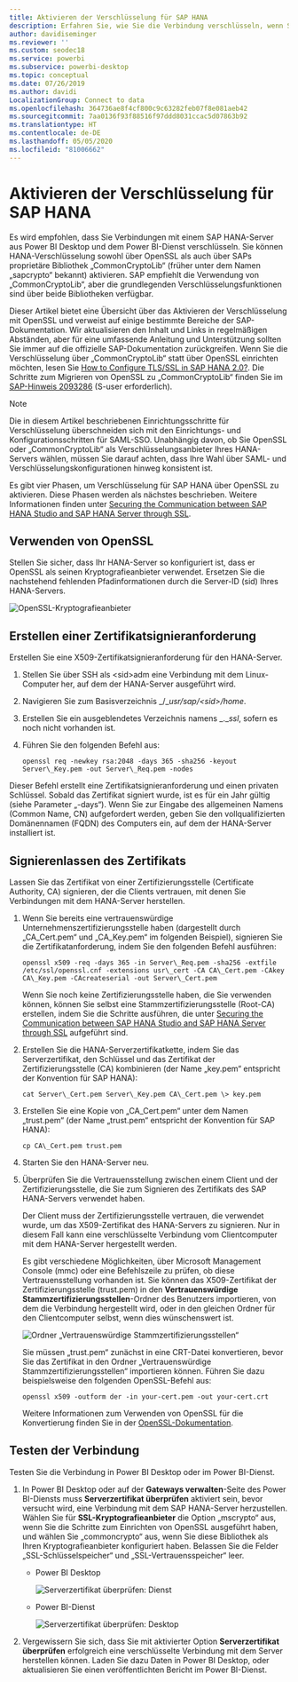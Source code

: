 ```yaml
---
title: Aktivieren der Verschlüsselung für SAP HANA
description: Erfahren Sie, wie Sie die Verbindung verschlüsseln, wenn Sie aus Power BI über SAML-SSO eine Verbindung mit einem Hana-Server herstellen.
author: davidiseminger
ms.reviewer: ''
ms.custom: seodec18
ms.service: powerbi
ms.subservice: powerbi-desktop
ms.topic: conceptual
ms.date: 07/26/2019
ms.author: davidi
LocalizationGroup: Connect to data
ms.openlocfilehash: 364736ae8f4cf800c9c63282feb07f8e081aeb42
ms.sourcegitcommit: 7aa0136f93f88516f97ddd8031ccac5d07863b92
ms.translationtype: HT
ms.contentlocale: de-DE
ms.lasthandoff: 05/05/2020
ms.locfileid: "81006662"
---
```

# <a name="enable-encryption-for-sap-hana"></a>Aktivieren der Verschlüsselung für SAP HANA

Es wird empfohlen, dass Sie Verbindungen mit einem SAP HANA-Server aus Power BI Desktop und dem Power BI-Dienst verschlüsseln. Sie können HANA-Verschlüsselung sowohl über OpenSSL als auch über SAPs proprietäre Bibliothek „CommonCryptoLib“ (früher unter dem Namen „sapcrypto“ bekannt) aktivieren. SAP empfiehlt die Verwendung von „CommonCryptoLib“, aber die grundlegenden Verschlüsselungsfunktionen sind über beide Bibliotheken verfügbar.

Dieser Artikel bietet eine Übersicht über das Aktivieren der Verschlüsselung mit OpenSSL und verweist auf einige bestimmte Bereiche der SAP-Dokumentation. Wir aktualisieren den Inhalt und Links in regelmäßigen Abständen, aber für eine umfassende Anleitung und Unterstützung sollten Sie immer auf die offizielle SAP-Dokumentation zurückgreifen. Wenn Sie die Verschlüsselung über „CommonCryptoLib“ statt über OpenSSL einrichten möchten, lesen Sie [How to Configure TLS/SSL in SAP HANA 2.0?](https://blogs.sap.com/2018/11/13/how-to-configure-tlsssl-in-sap-hana-2.0/). Die Schritte zum Migrieren von OpenSSL zu „CommonCryptoLib“ finden Sie im [SAP-Hinweis 2093286](https://launchpad.support.sap.com/#/notes/2093286) (S-user erforderlich).

> [!NOTE]
> Die in diesem Artikel beschriebenen Einrichtungsschritte für Verschlüsselung überschneiden sich mit den Einrichtungs- und Konfigurationsschritten für SAML-SSO. Unabhängig davon, ob Sie OpenSSL oder „CommonCryptoLib“ als Verschlüsselungsanbieter Ihres HANA-Servers wählen, müssen Sie darauf achten, dass Ihre Wahl über SAML- und Verschlüsselungskonfigurationen hinweg konsistent ist.

Es gibt vier Phasen, um Verschlüsselung für SAP HANA über OpenSSL zu aktivieren. Diese Phasen werden als nächstes beschrieben.  Weitere Informationen finden unter [Securing the Communication between SAP HANA Studio and SAP HANA Server through SSL](https://blogs.sap.com/2015/09/28/securing-the-communication-between-sap-hana-studio-and-sap-hana-server-through-ssl/).

## <a name="use-openssl"></a>Verwenden von OpenSSL

Stellen Sie sicher, dass Ihr HANA-Server so konfiguriert ist, dass er OpenSSL als seinen Kryptografieanbieter verwendet. Ersetzen Sie die nachstehend fehlenden Pfadinformationen durch die Server-ID (sid) Ihres HANA-Servers.

![OpenSSL-Kryptografieanbieter](media/desktop-sap-hana-encryption/ssl-crypto-provider.png)

## <a name="create-a-certificate-signing-request"></a>Erstellen einer Zertifikatsignieranforderung

Erstellen Sie eine X509-Zertifikatsignieranforderung für den HANA-Server.

1. Stellen Sie über SSH als \<sid\>adm eine Verbindung mit dem Linux-Computer her, auf dem der HANA-Server ausgeführt wird.

1. Navigieren Sie zum Basisverzeichnis _/__usr/sap/\<sid\>/home_.

1. Erstellen Sie ein ausgeblendetes Verzeichnis namens _.__ssl_, sofern es noch nicht vorhanden ist.

1. Führen Sie den folgenden Befehl aus:

    ```
    openssl req -newkey rsa:2048 -days 365 -sha256 -keyout Server\_Key.pem -out Server\_Req.pem -nodes
    ```

Dieser Befehl erstellt eine Zertifikatsignieranforderung und einen privaten Schlüssel. Sobald das Zertifikat signiert wurde, ist es für ein Jahr gültig (siehe Parameter „-days“). Wenn Sie zur Eingabe des allgemeinen Namens (Common Name, CN) aufgefordert werden, geben Sie den vollqualifizierten Domänennamen (FQDN) des Computers ein, auf dem der HANA-Server installiert ist.

## <a name="get-the-certificate-signed"></a>Signierenlassen des Zertifikats

Lassen Sie das Zertifikat von einer Zertifizierungsstelle (Certificate Authority, CA) signieren, der die Clients vertrauen, mit denen Sie Verbindungen mit dem HANA-Server herstellen.

1. Wenn Sie bereits eine vertrauenswürdige Unternehmenszertifizierungsstelle haben (dargestellt durch „CA\_Cert.pem“ und „CA\_Key.pem“ im folgenden Beispiel), signieren Sie die Zertifikatanforderung, indem Sie den folgenden Befehl ausführen:

    ```
    openssl x509 -req -days 365 -in Server\_Req.pem -sha256 -extfile /etc/ssl/openssl.cnf -extensions usr\_cert -CA CA\_Cert.pem -CAkey CA\_Key.pem -CAcreateserial -out Server\_Cert.pem
    ```

    Wenn Sie noch keine Zertifizierungsstelle haben, die Sie verwenden können, können Sie selbst eine Stammzertifizierungsstelle (Root-CA) erstellen, indem Sie die Schritte ausführen, die unter [Securing the Communication between SAP HANA Studio and SAP HANA Server through SSL](https://blogs.sap.com/2015/09/28/securing-the-communication-between-sap-hana-studio-and-sap-hana-server-through-ssl/) aufgeführt sind.

1. Erstellen Sie die HANA-Serverzertifikatkette, indem Sie das Serverzertifikat, den Schlüssel und das Zertifikat der Zertifizierungsstelle (CA) kombinieren (der Name „key.pem“ entspricht der Konvention für SAP HANA):

    ```
    cat Server\_Cert.pem Server\_Key.pem CA\_Cert.pem \> key.pem
    ```

1. Erstellen Sie eine Kopie von „CA\_Cert.pem“ unter dem Namen „trust.pem“ (der Name „trust.pem“ entspricht der Konvention für SAP HANA):

    ```
    cp CA\_Cert.pem trust.pem
    ```

1. Starten Sie den HANA-Server neu.

1. Überprüfen Sie die Vertrauensstellung zwischen einem Client und der Zertifizierungsstelle, die Sie zum Signieren des Zertifikats des SAP HANA-Servers verwendet haben.

    Der Client muss der Zertifizierungsstelle vertrauen, die verwendet wurde, um das X509-Zertifikat des HANA-Servers zu signieren. Nur in diesem Fall kann eine verschlüsselte Verbindung vom Clientcomputer mit dem HANA-Server hergestellt werden.

    Es gibt verschiedene Möglichkeiten, über Microsoft Management Console (mmc) oder eine Befehlszeile zu prüfen, ob diese Vertrauensstellung vorhanden ist. Sie können das X509-Zertifikat der Zertifizierungsstelle (trust.pem) in den **Vertrauenswürdige Stammzertifizierungsstellen**-Ordner des Benutzers importieren, von dem die Verbindung hergestellt wird, oder in den gleichen Ordner für den Clientcomputer selbst, wenn dies wünschenswert ist.

    ![Ordner „Vertrauenswürdige Stammzertifizierungsstellen“](media/desktop-sap-hana-encryption/trusted-root-certification.png)

    Sie müssen „trust.pem“ zunächst in eine CRT-Datei konvertieren, bevor Sie das Zertifikat in den Ordner „Vertrauenswürdige Stammzertifizierungsstellen“ importieren können. Führen Sie dazu beispielsweise den folgenden OpenSSL-Befehl aus:

    ```
    openssl x509 -outform der -in your-cert.pem -out your-cert.crt
    ```
    
    Weitere Informationen zum Verwenden von OpenSSL für die Konvertierung finden Sie in der [OpenSSL-Dokumentation](https://www.openssl.org/docs/man1.0.2/man3/x509.html).

## <a name="test-the-connection"></a>Testen der Verbindung

Testen Sie die Verbindung in Power BI Desktop oder im Power BI-Dienst.

1. In Power BI Desktop oder auf der **Gateways verwalten**-Seite des Power BI-Diensts muss **Serverzertifikat überprüfen** aktiviert sein, bevor versucht wird, eine Verbindung mit dem SAP HANA-Server herzustellen. Wählen Sie für **SSL-Kryptografieanbieter** die Option „mscrypto“ aus, wenn Sie die Schritte zum Einrichten von OpenSSL ausgeführt haben, und wählen Sie „commoncrypto“ aus, wenn Sie diese Bibliothek als Ihren Kryptografieanbieter konfiguriert haben. Belassen Sie die Felder „SSL-Schlüsselspeicher“ und „SSL-Vertrauensspeicher“ leer.

    - Power BI Desktop

        ![Serverzertifikat überprüfen: Dienst](media/desktop-sap-hana-encryption/validate-server-certificate-service.png)

    - Power BI-Dienst

        ![Serverzertifikat überprüfen: Desktop](media/desktop-sap-hana-encryption/validate-server-certificate-desktop.png)

1. Vergewissern Sie sich, dass Sie mit aktivierter Option **Serverzertifikat überprüfen** erfolgreich eine verschlüsselte Verbindung mit dem Server herstellen können. Laden Sie dazu Daten in Power BI Desktop, oder aktualisieren Sie einen veröffentlichten Bericht im Power BI-Dienst.
